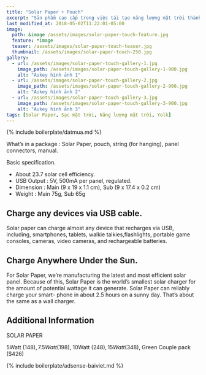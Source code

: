 ```yaml
---
title: "Solar Paper + Pouch"
excerpt: "Sản phẩm cao cấp trong việc tái tạo năng lượng mặt trời thành điện năng sạc cho thiết bị di động, liên hệ 0899150055 để giao hàng trong thời gian sớm."
last_modified_at: 2018-05-02T11:22:01-05:00
image: 
  path: &image /assets/images/solar-paper-touch-feature.jpg
  feature: *image
  teaser: /assets/images/solar-paper-touch-teaser.jpg
  thumbnail: /assets/images/solar-paper-touch-250.jpg
gallery:
  - url: /assets/images/solar-paper-touch-gallery-1.jpg
    image_path: /assets/images/solar-paper-touch-gallery-1-900.jpg
    alt: "Aukey hình ảnh 1"
  - url: /assets/images/solar-paper-touch-gallery-2.jpg
    image_path: /assets/images/solar-paper-touch-gallery-2-900.jpg
    alt: "Aukey hình ảnh 2"
  - url: /assets/images/solar-paper-touch-gallery-3.jpg
    image_path: /assets/images/solar-paper-touch-gallery-3-900.jpg
    alt: "Aukey hình ảnh 3"
tags: [Solar Paper, Sạc mặt trời, Năng lượng mặt trời, Yolk]
---
```


{% include boilerplate/datmua.md %}

What’s in a package : Solar Paper, pouch, string (for hanging), panel connectors, manual.

Basic specification.

- About 23.7 solar cell efficiency.
- USB Output : 5V, 500mA per panel, regulated.
- Dimension : Main (9 x 19 x 1.1 cm), Sub (9 x 17.4 x 0.2 cm)
- Weight : Main 75g, Sub 65g

## Charge any devices via USB cable.

Solar paper can charge almost any device that recharges via USB, including, smartphones, tablets, walkie talkies,flashlights, portable game consoles, cameras, video cameras, and rechargeable batteries.

## Charge Anywhere Under the Sun.

For Solar Paper, we’re manufacturing the latest and most efficient solar panel. Because of this, Solar Paper is the world’s smallest solar charger for the amount of potential wattage it can generate. Solar Paper can reliably charge your smart- phone in about 2.5 hours on a sunny day. That’s about the same as a wall charger.

## Additional Information

SOLAR PAPER	

5Watt ($148), 7.5Watt ($198), 10Watt ($248), 15Watt ($348), Green Couple pack ($426)


{% include boilerplate/adsense-baiviet.md %}


